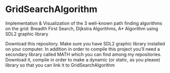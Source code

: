 # GridSearchAlgorithm
Implementation &amp; Visualization of the 3 well-known path finding algorithms on the grid: Breadth First Search, Dijkstra Algorithms, A* Algorithm using SDL2 graphic library 

Download this repository. Make sure you have SDL2 graphic library installed on your computer. In addition in order to compile this project you'll need a secondary library called MATH which you can find among my repositories. Download it, compile in order to make a dynamic (or static, as you please) library so that you can link it to GridSearchAlgorithm
